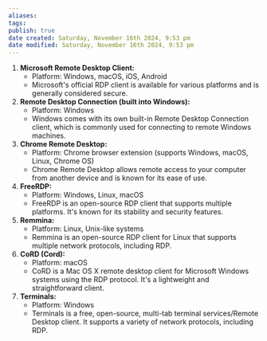```yaml
---
aliases: 
tags: 
publish: true
date created: Saturday, November 16th 2024, 9:53 pm
date modified: Saturday, November 16th 2024, 9:53 pm
---
```


1. **Microsoft Remote Desktop Client:**
    - Platform: Windows, macOS, iOS, Android
    - Microsoft's official RDP client is available for various platforms and is generally considered secure.
2. **Remote Desktop Connection (built into Windows):**
    - Platform: Windows
    - Windows comes with its own built-in Remote Desktop Connection client, which is commonly used for connecting to remote Windows machines.
3. **Chrome Remote Desktop:**
    - Platform: Chrome browser extension (supports Windows, macOS, Linux, Chrome OS)
    - Chrome Remote Desktop allows remote access to your computer from another device and is known for its ease of use.
4. **FreeRDP:**
    - Platform: Windows, Linux, macOS
    - FreeRDP is an open-source RDP client that supports multiple platforms. It's known for its stability and security features.
5. **Remmina:**
    - Platform: Linux, Unix-like systems
    - Remmina is an open-source RDP client for Linux that supports multiple network protocols, including RDP.
6. **CoRD (Cord):**
    - Platform: macOS
    - CoRD is a Mac OS X remote desktop client for Microsoft Windows systems using the RDP protocol. It's a lightweight and straightforward client.
7. **Terminals:**
    - Platform: Windows
    - Terminals is a free, open-source, multi-tab terminal services/Remote Desktop client. It supports a variety of network protocols, including RDP.